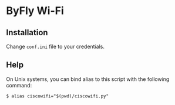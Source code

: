 # ByFly Wi-Fi

## Installation

Change `conf.ini` file to your credentials.

## Help

On Unix systems, you can bind alias to this script with the following command:
```
$ alias ciscowifi="$(pwd)/ciscowifi.py"
```
